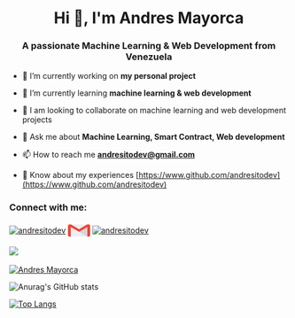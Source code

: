 <h1 align="center">Hi 👋, I'm Andres Mayorca</h1>
<h3 align="center">A passionate Machine Learning & Web Development from Venezuela</h3>





- 🔭 I’m currently working on **my personal project**

- 🌱 I’m currently learning **machine learning & web development**

- 👯 I am looking to collaborate on machine learning and web development projects

- 💬 Ask me about **Machine Learning, Smart Contract, Web development**

- 📫 How to reach me **andresitodev@gmail.com**

- 📄 Know about my experiences [https://www.github.com/andresitodev](https://www.github.com/andresitodev)


<h3 align="left">Connect with me:</h3>
<p align="left">
<a href="https://twitter.com/andresitodev" target="blank"><img align="center" src="https://raw.githubusercontent.com/rahuldkjain/github-profile-readme-generator/master/src/images/icons/Social/twitter.svg" alt="andresitodev" height="30" width="40" /></a>
<a href="mailto:andresitodev@gmail.com" target='_blank'><img align="center" src="./social-media/gmail.svg" height="30" width="40" alt="andresitodev" /></a>
<a href="https://www.kaggle.com/dataandres" target="blank"><img align="center" src="https://raw.githubusercontent.com/rahuldkjain/github-profile-readme-generator/master/src/images/icons/Social/kaggle.svg" alt="andresitodev" height="30" width="40" /></a>
</div>
  

<p align="left"> <img src="https://komarev.com/ghpvc/?username=andresitodev&label=Profile%20views&theme=tokyonight&locale=en alt="Andres Mayorca" /> </p>

<p align="left"> <a href="https://github.com/ryo-ma/github-profile-trophy"><img src="https://github-profile-trophy.vercel.app/?username=andresitodev&theme=tokyonight&locale=en" alt="Andres Mayorca" /></a> </p>

![Anurag's GitHub stats](https://github-readme-stats.vercel.app/api?username=andresitodev&show_icons=true&theme=light&locale=en)


[![Top Langs](https://github-readme-stats.vercel.app/api/top-langs/?username=andresitodev&theme=light&locale=en&layout=compact)](https://github.com/andresitodev/github-readme-stats)
